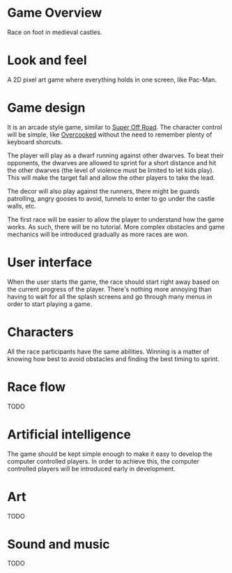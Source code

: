 # Game Overview
Race on foot in medieval castles.

# Look and feel
A 2D pixel art game where everything holds in one screen, like Pac-Man.

# Game design
It is an arcade style game, similar to [Super Off Road](https://en.wikipedia.org/wiki/Super_Off_Road). The character control will be simple, like [Overcooked](https://en.wikipedia.org/wiki/Overcooked) without the need to remember plenty of keyboard shorcuts.

The player will play as a dwarf running against other dwarves. To beat their opponents, the dwarves are allowed to sprint for a short distance and hit the other dwarves (the level of violence must be limited to let kids play). This will make the target fall and allow the other players to take the lead.

The decor will also play against the runners, there might be guards patrolling, angry gooses to avoid, tunnels to enter to go under the castle walls, etc.

The first race will be easier to allow the player to understand how the game works. As such, there will be no tutorial. More complex obstacles and game mechanics will be introduced gradually as more races are won.

# User interface
When the user starts the game, the race should start right away based on the current progress of the player. There's nothing more annoying than having to wait for all the splash screens and go through many menus in order to start playing a game.

# Characters
All the race participants have the same abilities. Winning is a matter of knowing how best to avoid obstacles and finding the best timing to sprint.

# Race flow
TODO

# Artificial intelligence
The game should be kept simple enough to make it easy to develop the computer controlled players. In order to achieve this, the computer controlled players will be introduced early in development.

# Art
TODO

# Sound and music
TODO
